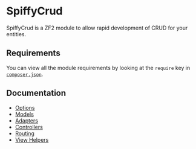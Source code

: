 # SpiffyCrud

SpiffyCrud is a ZF2 module to allow rapid development of CRUD for your entities.

## Requirements

You can view all the module requirements by looking at the `require` key in 
[`composer.json`](https://github.com/spiffyjr/spiffy-crud/blob/master/composer.json).

## Documentation

* [Options](https://github.com/spiffyjr/spiffy-crud/blob/master/doc/options.md)
* [Models](https://github.com/spiffyjr/spiffy-crud/blob/master/doc/models.md)
* [Adapters](https://github.com/spiffyjr/spiffy-crud/blob/master/doc/adapters.md)
* [Controllers](https://github.com/spiffyjr/spiffy-crud/blob/master/doc/controllers.md)
* [Routing](https://github.com/spiffyjr/spiffy-crud/blob/master/doc/routing.md)
* [View Helpers](https://github.com/spiffyjr/spiffy-crud/blob/master/doc/view-helpers.md)

